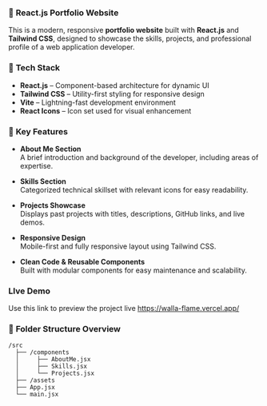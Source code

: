 ### 💼 **React.js Portfolio Website**

This is a modern, responsive **portfolio website** built with **React.js** and **Tailwind CSS**, designed to showcase the skills, projects, and professional profile of a web application developer.

### 🔧 **Tech Stack**
- **React.js** – Component-based architecture for dynamic UI
- **Tailwind CSS** – Utility-first styling for responsive design
- **Vite** – Lightning-fast development environment
- **React Icons** – Icon set used for visual enhancement

### 🚀 **Key Features**

- **About Me Section**  
  A brief introduction and background of the developer, including areas of expertise.

- **Skills Section**  
  Categorized technical skillset with relevant icons for easy readability.

- **Projects Showcase**  
  Displays past projects with titles, descriptions, GitHub links, and live demos.

- **Responsive Design**  
  Mobile-first and fully responsive layout using Tailwind CSS.

- **Clean Code & Reusable Components**  
  Built with modular components for easy maintenance and scalability.

### LIve Demo
Use this link to preview the project live https://walla-flame.vercel.app/

### 📁 **Folder Structure Overview**
```
/src
  ├── /components
  │     ├── AboutMe.jsx
  │     ├── Skills.jsx
  │     └── Projects.jsx
  ├── /assets
  ├── App.jsx
  └── main.jsx



